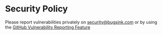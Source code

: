 # Security Policy

Please report vulnerabilities privately on security@bugsink.com or
by using the [GitHub Vulnerability Reporting Feature](https://docs.github.com/en/code-security/security-advisories/guidance-on-reporting-and-writing-information-about-vulnerabilities/privately-reporting-a-security-vulnerability)
